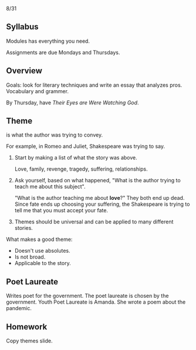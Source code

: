 8/31

## Syllabus

Modules has everything you need.

Assignments are due Mondays and Thursdays.

## Overview

Goals: look for literary techniques and write an essay that analyzes pros. Vocabulary and grammer.

By Thursday, have *Their Eyes are Were Watching God*. 

## Theme

is what the author was trying to convey.

For example, in Romeo and Juliet, Shakespeare was trying to say. 

1. Start by making a list of what the story was above. 

   Love, family, revenge, tragedy, suffering, relationships.

2. Ask yourself, based on what happened, "What is the author trying to teach me about this subject". 

   "What is the author teaching me about **love**?" They both end up dead. Since fate ends up choosing your suffering, the Shakespeare is trying to tell me that  you must accept your fate.

3. Themes should be universal and can be applied to many different stories.

What makes a good theme:

- Doesn't use absolutes.
- Is not broad.
- Applicable to the story.

## Poet Laureate

Writes poet for the government. The poet laureate is chosen by the government. Youth Poet Laureate is Amanda. She wrote a poem about the pandemic.

## Homework

Copy themes slide.